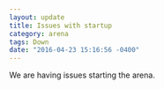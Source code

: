 ```yaml
---
layout: update
title: Issues with startup
category: arena
tags: Down
date: "2016-04-23 15:16:56 -0400"
---
```


We are having issues starting the arena.
